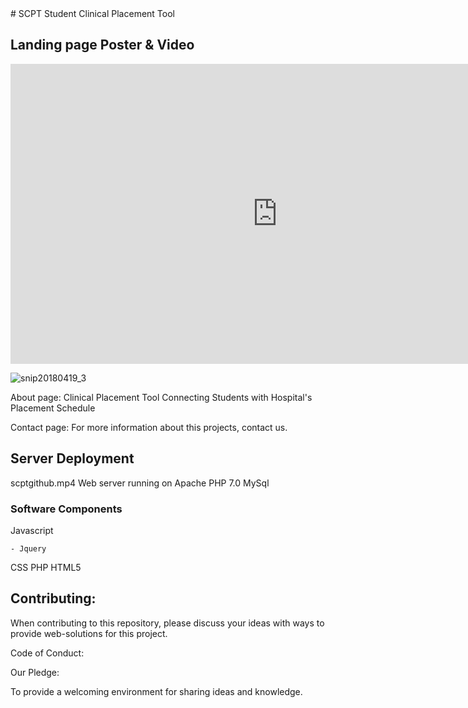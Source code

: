 <meta http-equiv="X-UA-Compatible" content="IE=Edge,chrome=1">
# SCPT
Student Clinical Placement Tool

## Landing page Poster & Video
<iframe width="854" height="480" src="https://youtu.be/W5umG4a3R4Y" frameborder="0" allowfullscreen></iframe>

![snip20180419_3](https://user-images.githubusercontent.com/33673071/39100786-6696a8cc-465d-11e8-9344-1a2bc84bfb79.png)


About page: Clinical Placement Tool Connecting Students with Hospital's Placement Schedule

Contact page: For more information about this projects, contact us.

## Server Deployment
scptgithub.mp4
Web server running on Apache
PHP 7.0
MySql

### Software Components

Javascript

    - Jquery

CSS
PHP
HTML5


## Contributing:

When contributing to this repository, please discuss your ideas with ways to provide web-solutions for this project.

Code of Conduct:

Our Pledge:

To provide a welcoming environment for sharing ideas and knowledge.
